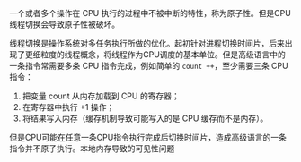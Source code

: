 一个或者多个操作在 CPU 执行的过程中不被中断的特性，称为原子性。但是CPU线程切换会导致原子性被破坏。

线程切换是操作系统对多任务执行所做的优化。起初针对进程切换时间片，后来出现了更细粒度的线程概念，将线程作为CPU调度的基本单位。但是高级语言中的一条指令常需要多条 CPU 指令完成，例如简单的 `count ++`，至少需要三条 CPU 指令：

1. 把变量 count 从内存加载到 CPU 的寄存器；
2. 在寄存器中执行 +1 操作；
3. 将结果写入内存（缓存机制导致可能写入的是 CPU 缓存而不是内存）。

但是CPU可能在任意一条CPU指令执行完成后切换时间片，造成高级语言的一条指令并不原子执行。本地内存导致的可见性问题